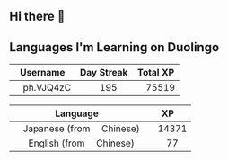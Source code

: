 ## Hi there 👋
## Languages I'm Learning on Duolingo
<!--START_SECTION:duolingoStats-->
<!-- Automatically generated with https://github.com/centrumek/duolingo-readme-stats-->

| Username | Day Streak | Total XP |
|:---:|:---:|:---:|
| <img src="https://raw.githubusercontent.com/centrumek/duolingo-readme-stats/main/assets/duolingo.png" height="12"> ph.VJQ4zC | <img src="https://raw.githubusercontent.com/centrumek/duolingo-readme-stats/main/assets/streakinactive.svg" height="12"> 195 | <img src="https://raw.githubusercontent.com/centrumek/duolingo-readme-stats/main/assets/xp.svg" height="12"> 75519 | <img src="https://raw.githubusercontent.com/centrumek/duolingo-readme-stats/main/assets/xp.svg" height="12"> 0 |

| Language | XP |
|:---:|:---:|
| <img src="https://raw.githubusercontent.com/centrumek/duolingo-readme-stats/main/assets/langs/japanese.svg" height="12"> Japanese (from <img src="https://raw.githubusercontent.com/centrumek/duolingo-readme-stats/main/assets/langs/chinese.svg" height="12"> Chinese) | <img src="https://raw.githubusercontent.com/centrumek/duolingo-readme-stats/main/assets/xp.svg" height="12"> 14371 |
| <img src="https://raw.githubusercontent.com/centrumek/duolingo-readme-stats/main/assets/langs/english.svg" height="12"> English (from <img src="https://raw.githubusercontent.com/centrumek/duolingo-readme-stats/main/assets/langs/chinese.svg" height="12"> Chinese) | <img src="https://raw.githubusercontent.com/centrumek/duolingo-readme-stats/main/assets/xp.svg" height="12"> 77 |

<!--END_SECTION:duolingoStats-->
